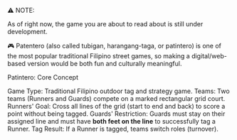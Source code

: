 

⚠️ NOTE:

As of right now, the game you are about to read about is still under development.


🎮 Patentero (also called tubigan, harangang-taga, or patintero) is one of the most popular traditional Filipino street games, so making a digital/web-based version would be both fun and culturally meaningful.

Patintero: Core Concept

Game Type: Traditional Filipino outdoor tag and strategy game.
Teams: Two teams (Runners and Guards) compete on a marked rectangular grid court.
Runners' Goal: Cross all lines of the grid (start to end and back) to score a point without being tagged.
Guards' Restriction: Guards must stay on their assigned line and must have **both feet on the line** to successfully tag a Runner.
Tag Result: If a Runner is tagged, teams switch roles (turnover).

